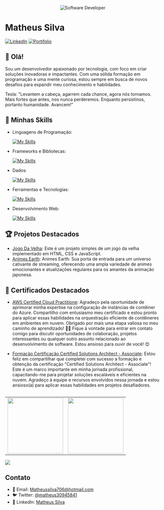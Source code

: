 


<div align="center">
  <img src="https://media.istockphoto.com/id/1470350413/vector/software-developer-working-with-computers.jpg?s=612x612&w=0&k=20&c=rMDiFqhfe3PUzikjGeCuSl-x4YlXFCcnM_psO4MlOU0=" alt="Software Developer">
</div>

# Matheus Silva

[![LinkedIn](https://img.shields.io/badge/LinkedIn-Matheus-blue?logo=linkedin)](https://www.linkedin.com/in/matheus-gon%C3%A7alves-da-silva-260451187)
[![Portifolio](https://img.shields.io/badge/Website-Projetos-blue?logo=google-chrome)](https://www.cdevs.tech)

## 👋 Olá!

Sou um desenvolvedor apaixonado por tecnologia, com foco em criar soluções inovadoras e impactantes. Com uma sólida formação em programação e uma mente curiosa, estou sempre em busca de novos desafios para expandir meu conhecimento e habilidades.

Tesla: "Levantem a cabeça, agarrem cada chance, agora nós tornamos. Mais fortes que antes, nos nunca perderemos. Enquanto persistinos, portanto humanidade. Avancem!"

## 🚀 Minhas Skills

- Linguagens de Programação: 

    [![My Skills](https://skillicons.dev/icons?i=java,javascript,python)](https://skillicons.dev)
- Frameworks e Bibliotecas: 

    [![My Skills](https://skillicons.dev/icons?i=spring,react,django)](https://skillicons.dev)
- Dados: 

    [![My Skills](https://skillicons.dev/icons?i=mysql,mongo)](https://skillicons.dev)
- Ferramentas e Tecnologias: 

    [![My Skills](https://skillicons.dev/icons?i=git,github,visualstudio,eclipse)](https://skillicons.dev)
- Desenvolvimento Web:

    [![My Skills](https://skillicons.dev/icons?i=php,html,css)](https://skillicons.dev)

## 🏆 Projetos Destacados

- [Jogo Da Velha](https://github.com/matheussilvacydevs/Hash): Este é um projeto simples de um jogo da velha implementado em HTML, CSS e JavaScript.
- [Animes Earth](https://github.com/seu-matheussilvacydevs/animesearth): Animes Earth: Sua porta de entrada para um universo cativante de streaming, oferecendo uma ampla variedade de animes emocionantes e atualizações regulares para os amantes da animação japonesa.

## 💎 Certificados Destacados

- [AWS Certified Cloud Practitione](https://imgdb.net/14641): Agradeço pela oportunidade de aprimorar minha expertise na configuração de instâncias de contêiner do Azure. Compartilho com entusiasmo meu certificado e estou pronto para aplicar essas habilidades na orquestração eficiente de contêineres em ambientes em nuvem. Obrigado por mais uma etapa valiosa no meu caminho de aprendizado! 🐳🌐 
Fique à vontade para entrar em contato comigo para discutir oportunidades de colaboração, projetos interessantes ou qualquer outro assunto relacionado ao desenvolvimento de software. Estou ansioso para ouvir de você! 😊

- [Formação Certificação Certified Solutions Architect - Associate](https://imgdb.net/14642): Estou feliz em compartilhar que completei com sucesso a formação e obtenção da certificação "Certified Solutions Architect - Associate"! Este é um marco importante em minha jornada profissional, capacitando-me para projetar soluções escaláveis e eficientes na nuvem. Agradeço à equipe e recursos envolvidos nessa jornada e estou ansioso(a) para aplicar essas habilidades em projetos desafiadores. 

##
<table>
  <tr>
    <td>
      <img height="180em" src="https://github-readme-stats.vercel.app/api?username=matheussilvacydevs&show_icons=true&theme=151515&include_all_commits=true&count_private=true"/>
    </td>
    <td>
      <img height="180em" src="https://github-readme-stats.vercel.app/api/top-langs/?username=matheussilvacydevs&layout=compact&langs_count=7&theme=151515&include_all_commits=true&count_private=true"/>
    </td>
  </tr>
</table>

<a href="https://github.com/matheussilvacydevs/okami-animes">
  <img src="https://github-readme-stats.vercel.app/api/pin/?username=matheussilvacydevs&repo=okami-animes&theme=151515"/>
</a>



## Contato
- 📧 Email: Matheussilva706@hotmail.com
- 🐦 Twitter: [@matheus30945841](https://twitter.com/matheus30945841)
- 💼 LinkedIn: [Matheus Silva](https://www.linkedin.com/in/matheus-gon%C3%A7alves-da-silva-260451187)

